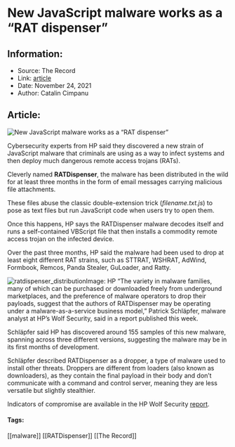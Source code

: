 # New JavaScript malware works as a “RAT dispenser”
### 

## Information:
+ Source: The Record
+ Link: [article](https://therecord.media/new-javascript-malware-works-as-a-rat-dispenser/)
+ Date: November 24, 2021
+ Author: Catalin Cimpanu


## Article:
![New JavaScript malware works as a “RAT dispenser”](https://therecord.media/wp-content/uploads/2021/11/ratdispenser.png)

Cybersecurity experts from HP said they discovered a new strain of JavaScript malware that criminals are using as a way to infect systems and then deploy much dangerous remote access trojans (RATs).


Cleverly named **RATDispenser**, the malware has been distributed in the wild for at least three months in the form of email messages carrying malicious file attachments.


These files abuse the classic double-extension trick (*filename.txt.js*) to pose as text files but run JavaScript code when users try to open them.


Once this happens, HP says the RATDispenser malware decodes itself and runs a self-contained VBScript file that then installs a commodity remote access trojan on the infected device.


Over the past three months, HP said the malware had been used to drop at least eight different RAT strains, such as STTRAT, WSHRAT, AdWind, Formbook, Remcos, Panda Stealer, GuLoader, and Ratty.


![ratdispenser_distribution](https://www-therecord.recfut.com/wp-content/uploads/2021/11/ratdispenser_distribution.png)Image: HP
“The variety in malware families, many of which can be purchased or downloaded freely from underground marketplaces, and the preference of malware operators to drop their payloads, suggest that the authors of RATDispenser may be operating under a malware-as-a-service business model,” Patrick Schläpfer, malware analyst at HP’s Wolf Security, said in a report published this week.


Schläpfer said HP has discovered around 155 samples of this new malware, spanning across three different versions, suggesting the malware may be in its first months of development.


Schläpfer described RATDispenser as a dropper, a type of malware used to install other threats. Droppers are different from loaders (also known as downloaders), as they contain the final payload in their body and don’t communicate with a command and control server, meaning they are less versatile but slightly stealthier.


Indicators of compromise are available in the HP Wolf Security [report](https://threatresearch.ext.hp.com/javascript-malware-dispensing-rats-into-the-wild/).





#### Tags:
[[malware]] [[RATDispenser]] [[The Record]]
